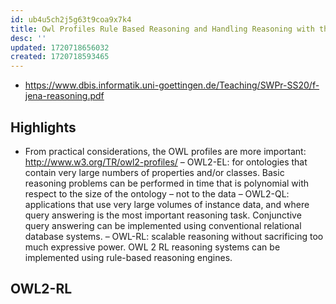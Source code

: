 ```yaml
---
id: ub4u5ch2j5g63t9coa9x7k4
title: Owl Profiles Rule Based Reasoning and Handling Reasoning with the Jena API
desc: ''
updated: 1720718656032
created: 1720718593465
---
```


- https://www.dbis.informatik.uni-goettingen.de/Teaching/SWPr-SS20/f-jena-reasoning.pdf

## Highlights

- From practical considerations, the OWL profiles are more important:
http://www.w3.org/TR/owl2-profiles/
  – OWL2-EL: for ontologies that contain very large numbers of properties and/or classes.
  Basic reasoning problems can be performed in time that is polynomial with respect to
  the size of the ontology – not to the data
  – OWL2-QL: applications that use very large volumes of instance data, and where query
  answering is the most important reasoning task. Conjunctive query answering can be
  implemented using conventional relational database systems.
  – OWL-RL: scalable reasoning without sacrificing too much expressive power. OWL 2
  RL reasoning systems can be implemented using rule-based reasoning engines.

## OWL2-RL

